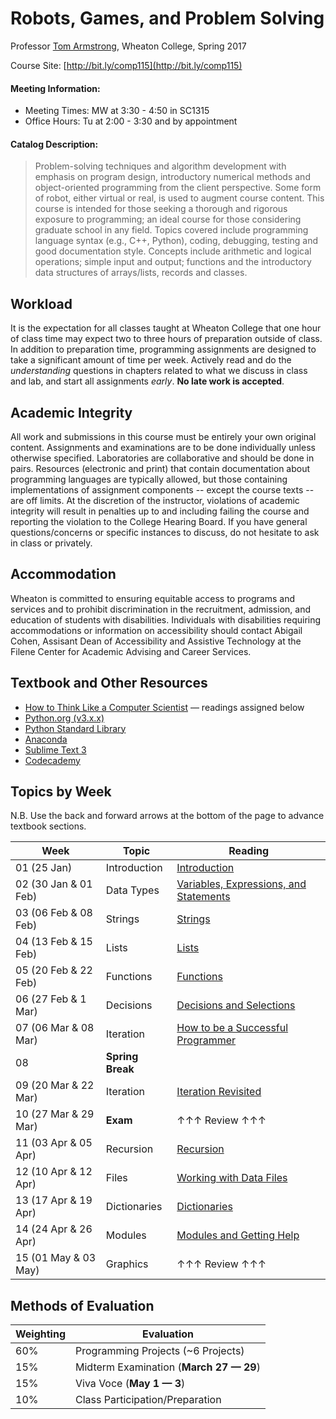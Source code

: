 # Robots, Games, and Problem Solving

Professor [Tom Armstrong](http://tarmstro.github.io/), Wheaton College, Spring 2017

Course Site: [http://bit.ly/comp115](http://bit.ly/comp115)

#### Meeting Information:

* Meeting Times: MW at 3:30 - 4:50 in SC1315
* Office Hours: Tu at 2:00 - 3:30 and by appointment

#### Catalog Description:

> Problem-solving techniques and algorithm development with emphasis on program design, introductory numerical methods and object-oriented programming from the client perspective. Some form of robot, either virtual or real, is used to augment course content. This course is intended for those seeking a thorough and rigorous exposure to programming; an ideal course for those considering graduate school in any field. Topics covered include programming language syntax (e.g., C++, Python), coding, debugging, testing and good documentation style. Concepts include arithmetic and logical operations; simple input and output; functions and the introductory data structures of arrays/lists, records and classes.

## Workload

It is the expectation for all classes taught at Wheaton College that one hour of class time may expect two to three hours of preparation outside of class.  In addition to preparation time, programming assignments are designed to take a significant amount of time per week.  Actively read and do the _understanding_ questions in chapters related to what we discuss in class and lab, and start all assignments _early_. **No late work is accepted**.

## Academic Integrity

All work and submissions in this course must be entirely your own original content.  Assignments and examinations are to be done individually unless otherwise specified.  Laboratories are collaborative and should be done in pairs.  Resources (electronic and print) that contain documentation about programming languages are typically allowed, but those containing implementations of assignment components -- except the course texts -- are off limits.  At the discretion of the instructor, violations of academic integrity will result in penalties up to and including failing the course and reporting the violation to the College Hearing Board. If you have general questions/concerns or specific instances to discuss, do not hesitate to ask in class or privately.

## Accommodation

Wheaton is committed to ensuring equitable access to programs and services and to prohibit discrimination in the recruitment, admission, and education of students with disabilities. Individuals with disabilities requiring accommodations or information on accessibility should contact Abigail Cohen, Assisant Dean of Accessibility and Assistive Technology at the Filene Center for Academic Advising and Career Services.

## Textbook and Other Resources

* [How to Think Like a Computer Scientist](http://interactivepython.org/runestone/static/thinkcspy/index.html) &mdash; readings assigned below
* [Python.org (v3.x.x)](https://docs.python.org/3/)
* [Python Standard Library](https://docs.python.org/3/library/index.html)
* [Anaconda](http://continuum.io/downloads)
* [Sublime Text 3](http://www.sublimetext.com/3)
* [Codecademy](http://www.codecademy.com/)

## Topics by Week

N.B. Use the back and forward arrows at the bottom of the page to advance textbook sections.

Week  | Topic | Reading
------------- | ------------- | -------------
01 (25 Jan) | Introduction | [Introduction](http://interactivepython.org/runestone/static/thinkcspy/GeneralIntro/intro-TheWayoftheProgram.html)
02 (30 Jan & 01 Feb) | Data Types | [Variables, Expressions, and Statements](http://interactivepython.org/runestone/static/thinkcspy/SimplePythonData/intro-VariablesExpressionsandStatements.html)
03 (06 Feb & 08 Feb) | Strings | [Strings](http://interactivepython.org/runestone/static/thinkcspy/Strings/StringsRevisited.html)
04 (13 Feb & 15 Feb) | Lists | [Lists](http://interactivepython.org/runestone/static/thinkcspy/Lists/intro-Lists.html)
05 (20 Feb & 22 Feb)| Functions | [Functions](http://interactivepython.org/runestone/static/thinkcspy/Functions/functions.html)
06 (27 Feb & 1 Mar) | Decisions | [Decisions and Selections](http://interactivepython.org/runestone/static/thinkcspy/Selection/BooleanValuesandBooleanExpressions.html)
07 (06 Mar & 08 Mar) | Iteration | [How to be a Successful Programmer](http://interactivepython.org/runestone/static/thinkcspy/Debugging/intro-HowtobeaSuccessfulProgrammer.html)
08 | **Spring Break** |
09 (20 Mar & 22 Mar) | Iteration | [Iteration Revisited](http://interactivepython.org/runestone/static/thinkcspy/MoreAboutIteration/intro-IterationRevisited.html)
10 (27 Mar & 29 Mar) | **Exam** | &#8593;&#8593;&#8593; Review &#8593;&#8593;&#8593;
11 (03 Apr & 05 Apr) | Recursion | [Recursion](http://interactivepython.org/runestone/static/thinkcspy/Recursion/WhatIsRecursion.html)
12 (10 Apr & 12 Apr) | Files | [Working with Data Files](http://interactivepython.org/runestone/static/thinkcspy/Files/intro-WorkingwithDataFiles.html)
13 (17 Apr & 19 Apr) | Dictionaries | [Dictionaries](http://interactivepython.org/runestone/static/thinkcspy/Dictionaries/intro-Dictionaries.html)
14 (24 Apr & 26 Apr) | Modules | [Modules and Getting Help](http://interactivepython.org/runestone/static/thinkcspy/PythonModules/modules.html)
15 (01 May & 03 May) | Graphics | &#8593;&#8593;&#8593; Review &#8593;&#8593;&#8593;

## Methods of Evaluation

Weighting  | Evaluation
------------- | ------------- 
60% | Programming Projects (~6 Projects)
15% | Midterm Examination (**March 27 &#8212; 29**)
15% | Viva Voce (**May 1 &#8212; 3**)
10% | Class Participation/Preparation
